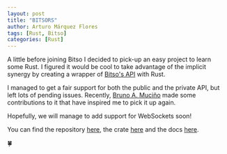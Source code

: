 ```yaml
---
layout: post
title: "BITSORS"
author: Arturo Márquez Flores
tags: [Rust, Bitso]
categories: [Rust]
---
```


A little before joining Bitso I decided to pick-up an easy project to learn some Rust. I figured it would be cool to take advantage of the implicit synergy by creating a wrapper of [Bitso's API](https://bitso.com/api_info) with Rust.

I managed to get a fair support for both the public and the private API, but left lots of pending issues. Recently, [Bruno A. Muciño](https://mucinoab.github.io/) made some contributions to it that have inspired me to pick it up again. 

Hopefully, we will manage to add support for WebSockets soon!

You can find the repository [here](https://github.com/arturomf94/bitsors), the crate [here](https://crates.io/crates/bitsors) and the docs [here](https://docs.rs/bitsors).

🍀
